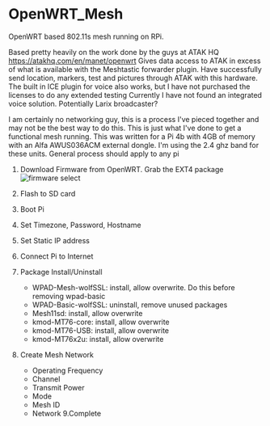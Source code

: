 # OpenWRT_Mesh
OpenWRT based 802.11s mesh running on RPi. 

Based pretty heavily on the work done by the guys at ATAK HQ  https://atakhq.com/en/manet/openwrt
Gives data access to ATAK in excess of what is available with the Meshtastic forwarder plugin.
Have successfully send location, markers, test and pictures through ATAK with this hardware. The built in ICE plugin for voice also works, but I have not purchased the licenses to do any extended testing
Currently I have not found an integrated voice solution. Potentially Larix broadcaster? 

I am certainly no networking guy, this is a process I've pieced together and may not be the best way to do this. This is just what I've done to get a functional mesh running. 
This was written for a Pi 4b with 4GB of memory with an Alfa AWUS036ACM external dongle. I'm using the 2.4 ghz band for these units. General process should apply to any pi

1. Download Firmware from OpenWRT. Grab the EXT4 package ![firmware select](https://github.com/boyette2001/OpenWRT_Mesh/assets/74009174/8ed6b890-0aa1-484e-bd88-4a1bc200303e)

2. Flash to SD card
3. Boot Pi
4. Set Timezone, Password, Hostname
5. Set Static IP address
6. Connect Pi to Internet
7. Package Install/Uninstall
   - WPAD-Mesh-wolfSSL: install, allow overwrite. Do this before removing wpad-basic 
   - WPAD-Basic-wolfSSL: uninstall, remove unused packages
   - Mesh11sd: install, allow overwrite
   - kmod-MT76-core: install, allow overwrite
   - kmod-MT76-USB: install, allow overwrite
   - kmod-MT76x2u: install, allow overwrite
8. Create Mesh Network
   - Operating Frequency
   - Channel
   - Transmit Power
   - Mode
   - Mesh ID
   - Network
9.Complete



   
